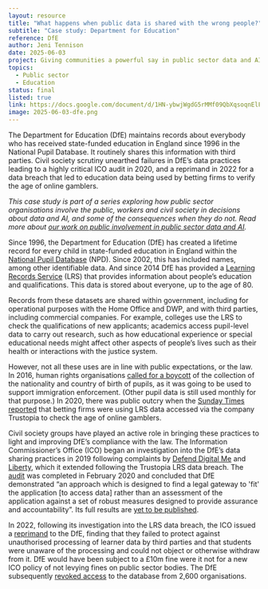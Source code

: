 ```yaml
---
layout: resource
title: "What happens when public data is shared with the wrong people?"
subtitle: "Case study: Department for Education"
reference: DfE
author: Jeni Tennison
date: 2025-06-03
project: Giving communities a powerful say in public sector data and AI projects
topics:
  - Public sector
  - Education
status: final
listed: true
link: https://docs.google.com/document/d/1HN-ybwjWgdG5rMMf09QbXqsoqnElFln_-2DHNE2C1Qo/edit?usp=sharing
image: 2025-06-03-dfe.png
---
```

The Department for Education (DfE) maintains records about everybody who has received state-funded education in England since 1996 in the National Pupil Database. It routinely shares this information with third parties. Civil society scrutiny unearthed failures in DfE’s data practices leading to a highly critical ICO audit in 2020, and a reprimand in 2022 for a data breach that led to education data being used by betting firms to verify the age of online gamblers. 

_This case study is part of a series exploring how public sector organisations involve the public, workers and civil society in decisions about data and AI, and some of the consequences when they do not. Read more about [our work on public involvement in public sector data and AI](https://connectedbydata.org/topics/public-sector)._

<!--more-->

Since 1996, the Department for Education (DfE) has created a lifetime record for every child in state-funded education in England within the [National Pupil Database](https://en.wikipedia.org/wiki/National_Pupil_Database) (NPD). Since 2002, this has included names, among other identifiable data. And since 2014 DfE has provided a [Learning Records Service](https://www.gov.uk/education/learning-records-service-lrs) (LRS) that provides information about people’s education and qualifications. This data is stored about everyone, up to the age of 80.

Records from these datasets are shared within government, including for operational purposes with the Home Office and DWP, and with third parties, including commercial companies. For example, colleges use the LRS to check the qualifications of new applicants; academics access pupil-level data to carry out research, such as how educational experience or special educational needs might affect other aspects of people’s lives such as their health or interactions with the justice system.

However, not all these uses are in line with public expectations, or the law. In 2016, human rights organisations [called for a boycott](https://news.sky.com/story/school-census-boycott-over-child-deportation-fear-11067557) of the collection of the nationality and country of birth of pupils, as it was going to be used to support immigration enforcement. (Other pupil data is still used monthly for that purpose.) In 2020, there was public outcry when the [Sunday Times reported](https://www.thetimes.com/uk/healthcare/article/revealed-betting-firms-use-schools-data-on-28m-children-dn37nwgd5) that betting firms were using LRS data accessed via the company Trustopia to check the age of online gamblers.

Civil society groups have played an active role in bringing these practices to light and improving DfE’s compliance with the law. The Information Commissioner’s Office (ICO) began an investigation into the DfE’s data sharing practices in 2019 following complaints by [Defend Digital Me](https://defenddigitalme.org/) and [Liberty](https://www.libertyhumanrights.org.uk/), which it extended following the Trustopia LRS data breach. The [audit](https://ico.org.uk/media/action-weve-taken/audits-and-advisory-visits/2618384/department-for-education-audit-executive-summary-v1_0.pdf) was completed in February 2020 and concluded that DfE demonstrated “an approach which is designed to find a legal gateway to 'fit' the application [to access data] rather than an assessment of the application against a set of robust measures designed to provide assurance and accountability”. Its full results are [yet to be published](https://questions-statements.parliament.uk/written-questions/detail/2024-11-14/hl2566).

In 2022, following its investigation into the LRS data breach, the ICO issued a [reprimand](https://ico.org.uk/media/action-weve-taken/4022280/dfe-reprimand-20221102.pdf) to the DfE, finding that they failed to protect against unauthorised processing of learner data by third parties and that students were unaware of the processing and could not object or otherwise withdraw from it. DfE would have been subject to a £10m fine were it not for a new ICO policy of not levying fines on public sector bodies. The DfE subsequently [revoked access](https://www.civilserviceworld.com/professions/article/dfe-trustopia-lrs-data-breach-children-gambling-checks-ico-10m-fine) to the database from 2,600 organisations.